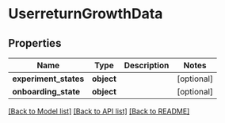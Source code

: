# UserreturnGrowthData

## Properties
Name | Type | Description | Notes
------------ | ------------- | ------------- | -------------
**experiment_states** | **object** |  | [optional] 
**onboarding_state** | **object** |  | [optional] 

[[Back to Model list]](../README.md#documentation-for-models) [[Back to API list]](../README.md#documentation-for-api-endpoints) [[Back to README]](../README.md)

